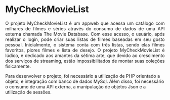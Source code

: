 # MyCheckMovieList

<p align="justify">O projeto MyCheckMovieList é um appweb que acessa um catálogo com milhares de filmes e séries através do consumo de dados de uma API externa chamada The Movie Database. Com esse acesso, o usuário, após realizar o login, pode criar suas listas de filmes baseadas em seu gosto pessoal. Inicialmente, o sistema conta com três listas, sendo elas filmes favoritos, piores filmes e lista de desejo. O projeto MyCheckMovieList é lúdico, e dedicado aos amantes da sétima arte, que devido ao crescimento dos serviços de streaming, estão impossibilitados de montar suas coleções fisicamente.</p>

<p>Para desenvolver o projeto, foi necessário a utilização de PHP orientado a objeto, e integração com banco de dados MySql. Além disso, foi necessário o consumo de uma API externa, a manipulação de objetos Json e a utilização de sessões.</p>
